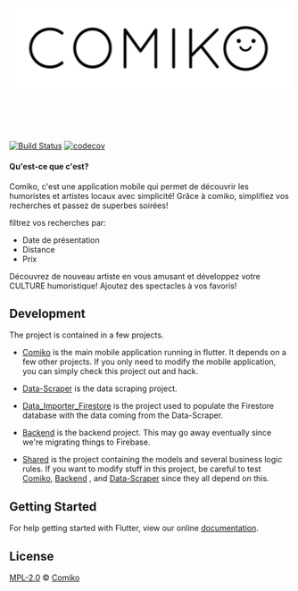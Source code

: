 <h1 align="center">
	<br>
	<img width="1153" src="lib/assets/comiko_long.png" alt="Comiko">
	<br>
	<br>
	<br>
</h1>

[![Build Status](https://travis-ci.org/comiko-app/comiko.svg?branch=master)](https://travis-ci.org/comiko-app/comiko)
[![codecov](https://codecov.io/gh/comiko-app/comiko/branch/master/graph/badge.svg)](https://codecov.io/gh/comiko-app/comiko)

#### Qu'est-ce que c'est?
Comiko, c'est une application mobile qui permet de découvrir les humoristes et artistes locaux avec simplicité!
Grâce à comiko, simplifiez vos recherches et passez de superbes soirées! 

filtrez vos recherches par:
* Date de présentation
* Distance
* Prix

Découvrez de nouveau artiste en vous amusant et développez votre CULTURE humoristique!
Ajoutez des spectacles à vos favoris!

## Development

The project is contained in a few projects.

- [Comiko](https://github.com/comiko-app/comiko) is the main mobile application running in flutter. It depends on a few other projects. If you only need to modify the mobile application, you can simply check this project out and hack.

- [Data-Scraper](https://github.com/comiko-app/data-scraper) is the data scraping project.

- [Data_Importer_Firestore](https://github.com/comiko-app/data_importer_firestore) is the project used to populate the Firestore database with the data coming from the Data-Scraper.

- [Backend](https://github.com/comiko-app/backend) is the backend project. This may go away eventually since we're migrating things to Firebase. 

- [Shared](https://github.com/comiko-app/shared) is the project containing the models and several business logic rules. If you want to modify stuff in this project, be careful to test [Comiko](https://github.com/comiko-app/comiko), [Backend](https://github.com/comiko-app/backend) , and [Data-Scraper](https://github.com/comiko-app/data-scraper) since they all depend on this.


## Getting Started
For help getting started with Flutter, view our online
[documentation](http://flutter.io/).

## License

[MPL-2.0](LICENSE) © [Comiko](https://comiko.ca/)
